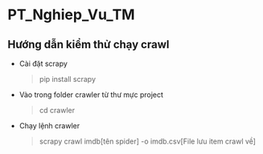 # PT_Nghiep_Vu_TM

## Hướng dẫn kiểm thử chạy crawl
- Cài đặt scrapy
  > pip install scrapy
- Vào trong folder crawler từ thư mực project
  > cd crawler
- Chạy lệnh crawler
  > scrapy crawl imdb[tên spider] -o imdb.csv[File lưu item crawl về]